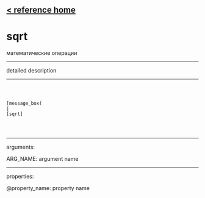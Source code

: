 [< reference home](ceammc_lib.html)
---

# sqrt


математические операции

---

detailed description
<br>


---


```



[message_box(                                 
|
[sqrt]


            
```

---
arguments:

ARG_NAME: argument name<br>

---
properties:

@property_name: property name<br>

